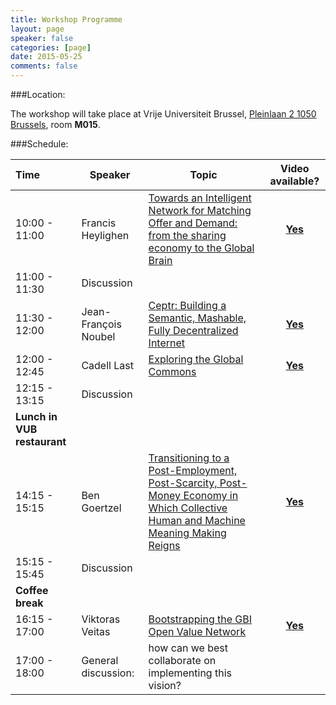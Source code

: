 ```yaml
---
title: Workshop Programme
layout: page
speaker: false
categories: [page]
date: 2015-05-25
comments: false
---
```


###Location:

The workshop will take place at Vrije Universiteit Brussel, [Pleinlaan 2 1050 Brussels](https://www.google.be/maps/place/Vrije+Universiteit+Brussel/@50.8230583,4.3925353,15z/data=!4m2!3m1!1s0x0:0x34a700e47f2f7fc5), room <strong>M015</strong>.

###Schedule:

|Time|Speaker|Topic|Video available?|
|:---|---|---|:---:|
|10:00 - 11:00| Francis Heylighen | <a href="{{site.baseurl}}/speakers/francis/">Towards an Intelligent Network for Matching Offer and Demand: from the sharing economy to the Global Brain</a>| [**Yes**](https://youtu.be/DG0N1yiJ6lw)|
|11:00 - 11:30| Discussion | | | 
|11:30 - 12:00| Jean-François Noubel | <a href="{{site.baseurl}}/speakers/noubel/">Ceptr: Building a Semantic, Mashable, Fully Decentralized Internet</a>|[**Yes**](https://youtu.be/muWnEF7JFjA)|
|12:00 - 12:45| Cadell Last | <a href="{{site.baseurl}}/speakers/last">Exploring the Global Commons</a> | [**Yes**](https://youtu.be/8r_Fg7TWVq0)|
|12:15 - 13:15| Discussion | | |
|<strong>Lunch in VUB restaurant</strong>| | | |
|14:15 - 15:15| Ben Goertzel | <a href="{{site.baseurl}}/speakers/ben/">Transitioning to a Post-Employment, Post-Scarcity, Post-Money Economy in Which Collective Human and Machine Meaning Making Reigns</a> | [**Yes**](https://youtu.be/427hMX2LQqA) |
|15:15 - 15:45| Discussion | | |
|<strong>Coffee break</strong>| | | |
|16:15 - 17:00| Viktoras Veitas | <a href="{{site.baseurl}}/speakers/vveitas/">Bootstrapping the GBI Open Value Network</a>|[**Yes**](https://youtu.be/o3zQmpHo2mw)|
|17:00 - 18:00 | General discussion: | how can we best collaborate on implementing this vision? | | |


